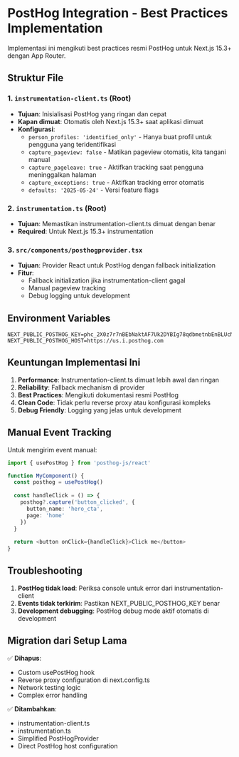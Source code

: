 # PostHog Integration - Best Practices Implementation

Implementasi ini mengikuti best practices resmi PostHog untuk Next.js 15.3+ dengan App Router.

## Struktur File

### 1. `instrumentation-client.ts` (Root)
- **Tujuan**: Inisialisasi PostHog yang ringan dan cepat
- **Kapan dimuat**: Otomatis oleh Next.js 15.3+ saat aplikasi dimuat
- **Konfigurasi**:
  - `person_profiles: 'identified_only'` - Hanya buat profil untuk pengguna yang teridentifikasi
  - `capture_pageview: false` - Matikan pageview otomatis, kita tangani manual
  - `capture_pageleave: true` - Aktifkan tracking saat pengguna meninggalkan halaman
  - `capture_exceptions: true` - Aktifkan tracking error otomatis
  - `defaults: '2025-05-24'` - Versi feature flags

### 2. `instrumentation.ts` (Root)
- **Tujuan**: Memastikan instrumentation-client.ts dimuat dengan benar
- **Required**: Untuk Next.js 15.3+ instrumentation

### 3. `src/components/posthogprovider.tsx`
- **Tujuan**: Provider React untuk PostHog dengan fallback initialization
- **Fitur**:
  - Fallback initialization jika instrumentation-client gagal
  - Manual pageview tracking
  - Debug logging untuk development

## Environment Variables

```env
NEXT_PUBLIC_POSTHOG_KEY=phc_2X0z7r7nBEbNaktAF7Uk2DYBIg78qdbmetnbEnBLUcN
NEXT_PUBLIC_POSTHOG_HOST=https://us.i.posthog.com
```

## Keuntungan Implementasi Ini

1. **Performance**: Instrumentation-client.ts dimuat lebih awal dan ringan
2. **Reliability**: Fallback mechanism di provider
3. **Best Practices**: Mengikuti dokumentasi resmi PostHog
4. **Clean Code**: Tidak perlu reverse proxy atau konfigurasi kompleks
5. **Debug Friendly**: Logging yang jelas untuk development

## Manual Event Tracking

Untuk mengirim event manual:

```typescript
import { usePostHog } from 'posthog-js/react'

function MyComponent() {
  const posthog = usePostHog()
  
  const handleClick = () => {
    posthog?.capture('button_clicked', {
      button_name: 'hero_cta',
      page: 'home'
    })
  }
  
  return <button onClick={handleClick}>Click me</button>
}
```

## Troubleshooting

1. **PostHog tidak load**: Periksa console untuk error dari instrumentation-client
2. **Events tidak terkirim**: Pastikan NEXT_PUBLIC_POSTHOG_KEY benar
3. **Development debugging**: PostHog debug mode aktif otomatis di development

## Migration dari Setup Lama

✅ **Dihapus**:
- Custom usePostHog hook
- Reverse proxy configuration di next.config.ts
- Network testing logic
- Complex error handling

✅ **Ditambahkan**:
- instrumentation-client.ts
- instrumentation.ts
- Simplified PostHogProvider
- Direct PostHog host configuration